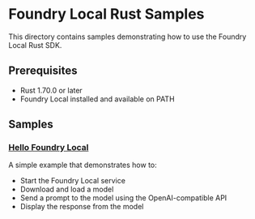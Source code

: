 # Foundry Local Rust Samples

This directory contains samples demonstrating how to use the Foundry Local Rust SDK.

## Prerequisites

- Rust 1.70.0 or later
- Foundry Local installed and available on PATH

## Samples

### [Hello Foundry Local](./hello-foundry-local)

A simple example that demonstrates how to:
- Start the Foundry Local service
- Download and load a model
- Send a prompt to the model using the OpenAI-compatible API
- Display the response from the model 